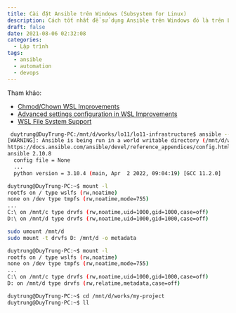 ```yaml
---
title: Cài đặt Ansible trên Windows (Subsystem for Linux)
description: Cách tốt nhất để sử dụng Ansible trên Windows đó là trên Linux
draft: false
date: 2021-08-06 02:32:08
categories:
  - Lập trình
tags:
  - ansible
  - automation
  - devops
---
```


Tham khảo:

- [Chmod/Chown WSL Improvements](https://devblogs.microsoft.com/commandline/chmod-chown-wsl-improvements/)
- [Advanced settings configuration in WSL Improvements](https://docs.microsoft.com/en-us/windows/wsl/wsl-config)
- [WSL File System Support](https://docs.microsoft.com/vi-vn/archive/blogs/wsl/wsl-file-system-support)


```bash
 duytrung@DuyTrung-PC:/mnt/d/works/lo11/lo11-infrastructure$ ansible --version
[WARNING]: Ansible is being run in a world writable directory (/mnt/d/works/my-project), ignoring it as an ansible.cfg source. For more information see
https://docs.ansible.com/ansible/devel/reference_appendices/config.html#cfg-in-world-writable-dir
ansible 2.10.8
  config file = None
  ...
  python version = 3.10.4 (main, Apr  2 2022, 09:04:19) [GCC 11.2.0]
```

```bash
duytrung@DuyTrung-PC:~$ mount -l
rootfs on / type wslfs (rw,noatime)
none on /dev type tmpfs (rw,noatime,mode=755)
...
C:\ on /mnt/c type drvfs (rw,noatime,uid=1000,gid=1000,case=off)
D:\ on /mnt/d type drvfs (rw,noatime,uid=1000,gid=1000,case=off)
```

```bash
sudo umount /mnt/d
sudo mount -t drvfs D: /mnt/d -o metadata
```

```bash
duytrung@DuyTrung-PC:~$ mount -l
rootfs on / type wslfs (rw,noatime)
none on /dev type tmpfs (rw,noatime,mode=755)
...
C:\ on /mnt/c type drvfs (rw,noatime,uid=1000,gid=1000,case=off)
D: on /mnt/d type drvfs (rw,relatime,metadata,case=off)
```

```bash
duytrung@DuyTrung-PC:~$ cd /mnt/d/works/my-project
duytrung@DuyTrung-PC:~$ ll

```


